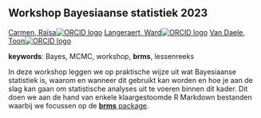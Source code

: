 ## Workshop Bayesiaanse statistiek 2023

[Carmen, Raïsa![ORCID logo](https://info.orcid.org/wp-content/uploads/2019/11/orcid_16x16.png)](https://orcid.org/0000-0003-1025-8702)
[Langeraert, Ward![ORCID logo](https://info.orcid.org/wp-content/uploads/2019/11/orcid_16x16.png)](https://orcid.org/0000-0002-5900-8109)
[Van Daele, Toon![ORCID logo](https://info.orcid.org/wp-content/uploads/2019/11/orcid_16x16.png)](https://orcid.org/0000-0002-1362-853X)

**keywords**: Bayes, MCMC, workshop, **brms**, lessenreeks

<!-- community: inbo -->

<!-- description: start -->
In deze workshop leggen we op praktische wijze uit wat Bayesiaanse statistiek is, waarom en wanneer dit gebruikt kan worden en hoe je aan de slag kan gaan om statistische analyses uit te voeren binnen dit kader. Dit doen we aan de hand van enkele klaargestoomde R Markdown bestanden waarbij we focussen op de [**brms** package](https://github.com/paul-buerkner/brms).
<!-- description: end -->
